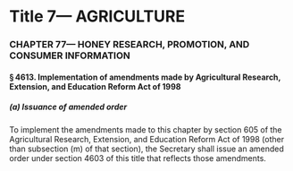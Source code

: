 
# Title 7— AGRICULTURE
### CHAPTER 77— HONEY RESEARCH, PROMOTION, AND CONSUMER INFORMATION
#### § 4613. Implementation of amendments made by Agricultural Research, Extension, and Education Reform Act of 1998
##### (a) Issuance of amended order

To implement the amendments made to this chapter by section 605 of the Agricultural Research, Extension, and Education Reform Act of 1998 (other than subsection (m) of that section), the Secretary shall issue an amended order under section 4603 of this title that reflects those amendments.
